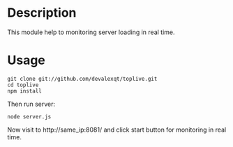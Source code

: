 # Description

This module help to monitoring server loading in real time.

# Usage

```
git clone git://github.com/devalexqt/toplive.git
cd toplive
npm install
```
Then run server:
```
node server.js
```
Now visit to http://same_ip:8081/ and click start button for monitoring in real time.